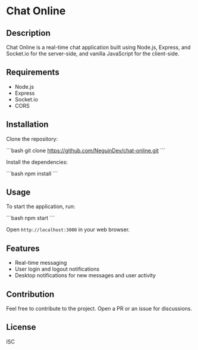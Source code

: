 # Chat Online

## Description

Chat Online is a real-time chat application built using Node.js, Express, and Socket.io for the server-side, and vanilla JavaScript for the client-side.

## Requirements

- Node.js
- Express
- Socket.io
- CORS

## Installation

Clone the repository:

\`\`\`bash
git clone https://github.com/NeguinDev/chat-online.git
\`\`\`

Install the dependencies:

\`\`\`bash
npm install
\`\`\`

## Usage

To start the application, run:

\`\`\`bash
npm start
\`\`\`

Open `http://localhost:3000` in your web browser.

## Features

- Real-time messaging
- User login and logout notifications
- Desktop notifications for new messages and user activity

## Contribution

Feel free to contribute to the project. Open a PR or an issue for discussions.

## License

ISC
